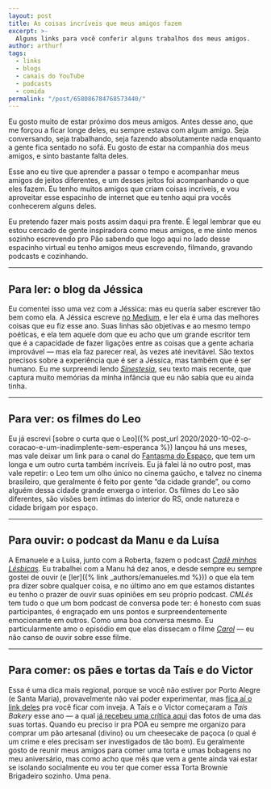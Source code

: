```yaml
---
layout: post
title: As coisas incríveis que meus amigos fazem
excerpt: >-
  Alguns links para você conferir alguns trabalhos dos meus amigos.
author: arthurf
tags:
  - links
  - blogs
  - canais do YouTube
  - podcasts
  - comida
permalink: "/post/658086784768573440/"
---
```


Eu gosto muito de estar próximo dos meus amigos. Antes desse ano, que me forçou a ficar longe deles, eu sempre estava com algum amigo. Seja conversando, seja trabalhando, seja fazendo absolutamente nada enquanto a gente fica sentado no sofá. Eu gosto de estar na companhia dos meus amigos, e sinto bastante falta deles.

Esse ano eu tive que aprender a passar o tempo e acompanhar meus amigos de jeitos diferentes, e um desses jeitos foi acompanhando o que eles fazem. Eu tenho muitos amigos que criam coisas incríveis, e vou aproveitar esse espacinho de internet que eu tenho aqui pra vocês conhecerem alguns deles.

Eu pretendo fazer mais posts assim daqui pra frente. É legal lembrar que eu estou cercado de gente inspiradora como meus amigos, e me sinto menos sozinho escrevendo pro Pão sabendo que logo aqui no lado desse espacinho virtual eu tenho amigos meus escrevendo, filmando, gravando podcasts e cozinhando.

***

## Para ler: o blog da Jéssica

Eu comentei isso uma vez com a Jéssica: mas eu queria saber escrever tão bem como ela. A Jéssica escreve [no Medium](https://medium.com/@jessicabrandelero), e ler ela é uma das melhores coisas que eu fiz esse ano. Suas linhas são objetivas e ao mesmo tempo poéticas, e ela tem aquele dom que eu acho que um grande escritor tem que é a capacidade de fazer ligações entre as coisas que a gente acharia improvável — mas ela faz parecer real, às vezes até inevitável. São textos precisos sobre a experiência que é ser a Jéssica, mas também que é ser humano. Eu me surpreendi lendo [*Sinestesia*](https://medium.com/@jessicabrandelero/sinestesia-c98111ec7edf), seu texto mais recente, que captura muito memórias da minha infância que eu não sabia que eu ainda tinha.

***

## Para ver: os filmes do Leo

Eu já escrevi [sobre o curta que o Leo]({% post_url 2020/2020-10-02-o-coracao-e-um-inadimplente-sem-esperanca %}) lançou há uns meses, mas vale deixar um link para o canal do [Fantasma do Espaço](https://www.youtube.com/channel/UC9lnpAbMRTK29Ax30PftbWg), que tem um longa e um outro curta também incríveis. Eu já falei lá no outro post, mas vale repetir: o Leo tem um olho único no cinema gaúcho, e talvez no cinema brasileiro, que geralmente é feito por gente “da cidade grande”, ou como alguém dessa cidade grande enxerga o interior. Os filmes do Leo são diferentes, são visões bem íntimas do interior do RS, onde natureza e cidade brigam por espaço.

***

## Para ouvir: o podcast da Manu e da Luísa

A Emanuele e a Luisa, junto com a Roberta, fazem o podcast *[Cadê minhas Lésbicas](https://open.spotify.com/show/7u5k22Rj8gpvFG2iCY7KQ5)*. Eu trabalhei com a Manu há dez anos, e desde sempre eu sempre gostei de ouvir (e [ler]({% link _authors/emanueles.md %})) o que ela tem pra dizer sobre qualquer coisa, e no último ano em que estamos distantes eu tenho o prazer de ouvir suas opiniões em seu próprio podcast. *CMLês* tem tudo o que um bom podcast de conversa pode ter: é honesto com suas participantes, é engraçado em uns pontos e surpreendentemente emocionante em outros. Como uma boa conversa mesmo. Eu particularmente amo o episódio em que elas dissecam o filme *[Carol](https://open.spotify.com/episode/6hmNYmWjGjJQ8pqjdHUzAw?si=L5qPkX95QfupEml_aky-_g)* — eu não canso de ouvir sobre esse filme.

***

## Para comer: os pães e tortas da Taís e do Victor

Essa é uma dica mais regional, porque se você não estiver por Porto Alegre (e Santa Maria), provavelmente não vai poder experimentar, mas [fica aí o link deles](https://www.instagram.com/tais.bakery/) pra você ficar com inveja. A Taís e o Victor começaram a *Taís Bakery* esse ano — a qual [já recebeu uma crítica aqui](2020-07-16-torta-brownie-brigadeiro) das fotos de uma das suas tortas. Quando eu preciso ir pra POA eu sempre me organizo para comprar um pão artesanal (divino) ou um cheesecake de paçoca (o qual é um crime e eles precisam ser investigados de tão bom). Eu geralmente gosto de reunir meus amigos para comer uma torta e umas bobagens no meu aniversário, mas como acho que mês que vem a gente ainda vai estar se isolando socialmente eu vou ter que comer essa Torta Brownie Brigadeiro sozinho. Uma pena.
